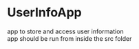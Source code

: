 # UserInfoApp
app to store and access user information
<br>
app should be run from inside the src folder
